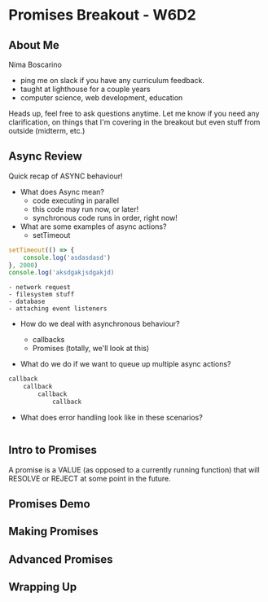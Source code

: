 # Promises Breakout - W6D2

## About Me

Nima Boscarino
- ping me on slack if you have any curriculum feedback.
- taught at lighthouse for a couple years
- computer science, web development, education

Heads up, feel free to ask questions anytime. Let me know if you need any clarification, on things that I'm covering in the breakout but even stuff from outside (midterm, etc.)

## Async Review

Quick recap of ASYNC behaviour!

- What does Async mean?
    - code executing in parallel 
    - this code may run now, or later!
    - synchronous code runs in order, right now!
- What are some examples of async actions?
    - setTimeout

```js
setTimeout(() => {
    console.log('asdasdasd')
}, 2000)
console.log('aksdgakjsdgakjd)
```

    - network request
    - filesystem stuff
    - database
    - attaching event listeners

- How do we deal with asynchronous behaviour?
    - callbacks
    - Promises (totally, we'll look at this)

- What do we do if we want to queue up multiple async actions?

```js
callback
    callback
        callback
            callback
```

- What does error handling look like in these scenarios?

```

```

## Intro to Promises

A promise is a VALUE (as opposed to a currently running function) that will RESOLVE or REJECT at some point in the future.

## Promises Demo

## Making Promises

## Advanced Promises

## Wrapping Up

